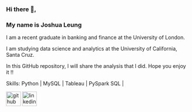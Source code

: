 ### Hi there 👋, 
### My name is Joshua Leung

I am a recent graduate in banking and finance at the University of London. 

I am studying data science and analytics at the University of California, Santa Cruz.

In this GitHub repository, I will share the analysis that I did. Hope you enjoy it !!

Skills: Python | MySQL | Tableau | PySpark SQL |  



[<img src='https://cdn.jsdelivr.net/npm/simple-icons@3.0.1/icons/github.svg' alt='github' height='40'>](https://github.com/jjoshualleung)  [<img src='https://cdn.jsdelivr.net/npm/simple-icons@3.0.1/icons/linkedin.svg' alt='linkedin' height='40'>](https://www.linkedin.com/in/jjoshualleung)  

